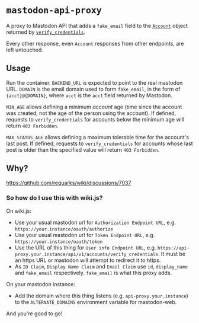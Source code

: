 # `mastodon-api-proxy`

A proxy to Mastodon API that adds a `fake_email` field to the [`Account`](https://docs.joinmastodon.org/entities/Account/) object returned by [`verify_credentials`](https://docs.joinmastodon.org/methods/accounts/#verify_credentials).

Every other response, even `Account` responses from other endpoints, are left untouched.

## Usage

Run the container. `BACKEND_URL` is expected to point to the real mastodon URL. `DOMAIN` is the email domain used to form `fake_email`, in the form of `{acct}@{DOMAIN}`, where `acct` is the `acct` field returned by Mastodon.

`MIN_AGE` allows defining a minimum *account* age (time since the account was created, not the age of the person using the account). If defined, requests to `verify_credentials` for accounts below the minimum age will return `403 Forbidden`.

`MAX_STATUS_AGE` allows defining a maximum tolerable time for the account's last post. If defined, requests to `verify_credentials` for accounts whose last post is older than the specified value will return `403 Forbidden`.

## Why?

https://github.com/requarks/wiki/discussions/7037

### So how do I use this with wiki.js?

On wiki.js:

- Use your usual mastodon url for `Authorization Endpoint URL`, e.g. `https://your.instance/oauth/authorize`
- Use your usual mastodon url for `Token Endpoint URL`, e.g. `https://your.instance/oauth/token`
- Use the URL of this thing for `User info Endpoint URL`, e.g. `https://api-proxy.your.instance/api/v1/accounts/verify_credentials`. It must be an https URL or mastodon will attempt to redirect it to https.
- As `ID Claim`, `Display Name Claim` and `Email Claim` use `id`, `display_name` and `fake_email` respectively. `fake_email` is what this proxy adds.

On your mastodon instance:
- Add the domain where this thing listens (e.g. `api-proxy.your.instance`) to the `ALTERNATE_DOMAINS` environment variable for mastodon-web.

And you're good to go!
